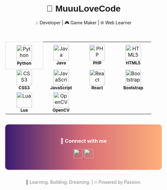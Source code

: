 <h1 align="center" style="font-family:'Prompt', sans-serif;">🚀 MuuuLoveCode</h1>

<p align="center">💡 Developer | 🎮 Game Maker | 🌐 Web Learner</p>

<br>

<!-- Tech Stack Card -->
<div align="center">
  
  <table>
    <tr>
      <td align="center" width="100" style="border: 1px solid #ddd; border-radius: 10px; padding: 10px; margin: 5px;">
        <a href="https://www.python.org/" target="_blank">
          <img src="https://cdn.jsdelivr.net/gh/devicons/devicon/icons/python/python-original.svg" width="50" alt="Python"/><br/>
          <sub><b>Python</b></sub>
        </a>
      </td>
      <td align="center" width="100">
        <a href="https://www.java.com/" target="_blank">
          <img src="https://cdn.jsdelivr.net/gh/devicons/devicon/icons/java/java-original.svg" width="50" alt="Java"/><br/>
          <sub><b>Java</b></sub>
        </a>
      </td>
      <td align="center" width="100">
        <a href="https://www.php.net/" target="_blank">
          <img src="https://cdn.jsdelivr.net/gh/devicons/devicon/icons/php/php-original.svg" width="50" alt="PHP"/><br/>
          <sub><b>PHP</b></sub>
        </a>
      </td>
      <td align="center" width="100">
        <a href="https://developer.mozilla.org/en-US/docs/Web/HTML" target="_blank">
          <img src="https://cdn.jsdelivr.net/gh/devicons/devicon/icons/html5/html5-original.svg" width="50" alt="HTML5"/><br/>
          <sub><b>HTML5</b></sub>
        </a>
      </td>
    </tr>
    <tr>
      <td align="center" width="100">
        <a href="https://developer.mozilla.org/en-US/docs/Web/CSS" target="_blank">
          <img src="https://cdn.jsdelivr.net/gh/devicons/devicon/icons/css3/css3-original.svg" width="50" alt="CSS3"/><br/>
          <sub><b>CSS3</b></sub>
        </a>
      </td>
      <td align="center" width="100">
        <a href="https://developer.mozilla.org/en-US/docs/Web/JavaScript" target="_blank">
          <img src="https://cdn.jsdelivr.net/gh/devicons/devicon/icons/javascript/javascript-original.svg" width="50" alt="JavaScript"/><br/>
          <sub><b>JavaScript</b></sub>
        </a>
      </td>
      <td align="center" width="100">
        <a href="https://reactjs.org/" target="_blank">
          <img src="https://cdn.jsdelivr.net/gh/devicons/devicon/icons/react/react-original.svg" width="50" alt="React"/><br/>
          <sub><b>React</b></sub>
        </a>
      </td>
      <td align="center" width="100">
        <a href="https://getbootstrap.com/" target="_blank">
          <img src="https://cdn.jsdelivr.net/gh/devicons/devicon/icons/bootstrap/bootstrap-original.svg" width="50" alt="Bootstrap"/><br/>
          <sub><b>Bootstrap</b></sub>
        </a>
      </td>
    </tr>
    <tr>
      <td align="center" width="100">
        <a href="https://www.lua.org/" target="_blank">
          <img src="https://cdn.jsdelivr.net/gh/devicons/devicon/icons/lua/lua-original.svg" width="50" alt="Lua"/><br/>
          <sub><b>Lua</b></sub>
        </a>
      </td>
      <td align="center" width="100">
        <a href="https://opencv.org/" target="_blank">
          <img src="https://cdn.jsdelivr.net/gh/devicons/devicon/icons/opencv/opencv-original.svg" width="50" alt="OpenCV"/><br/>
          <sub><b>OpenCV</b></sub>
        </a>
      </td>
    </tr>
  </table>
</div>

<br>

<!-- Social Card -->
<div align="center" style="padding:20px; border-radius:10px; background:linear-gradient(to right, #3a1c71, #d76d77, #ffaf7b); color:white; max-width:800px;">
  <h3>📱 Connect with me</h3>
  <p>
    <a href="https://www.facebook.com/jittakorn.tos" target="_blank">
      <img src="https://img.shields.io/static/v1?message=Facebook&logo=facebook&label=&color=1877F2&logoColor=white&labelColor=&style=for-the-badge" height="30"/>
    </a>
    <a href="https://www.youtube.com/@HereMuuuLoveRoblox" target="_blank">
      <img src="https://img.shields.io/static/v1?message=YouTube&logo=youtube&label=&color=FF0000&logoColor=white&labelColor=&style=for-the-badge" height="30"/>
    </a>
  </p>
</div>

<br>

<!-- Footer -->
<p align="center" style="font-size:14px; color:gray;">
  🧩 Learning. Building. Dreaming. | 🔥 Powered by Passion.
</p>
